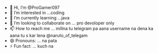 - 👋 Hi, I’m @ProGamer097
- 👀 I’m interested in ...coding
- 🌱 I’m currently learning ...java
- 💞️ I’m looking to collaborate on ... pro devoloper only
- 📫 How to reach me ... millna tu telegram pa aana username na dena ka aana tu s kar lena @naruto_of_telegam
- 😄 Pronouns: ... na pata
- ⚡ Fun fact: ... kuch na

<!---
ProGamer097/ProGamer097 is a ✨ special ✨ repository because its `README.md` (this file) appears on your GitHub profile.
You can click the Preview link to take a look at your changes.
--->

